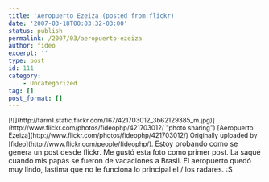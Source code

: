 ```yaml
---
title: 'Aeropuerto Ezeiza (posted from flickr)'
date: '2007-03-18T00:03:32-03:00'
status: publish
permalink: /2007/03/aeropuerto-ezeiza
author: fideo
excerpt: ''
type: post
id: 111
category:
    - Uncategorized
tag: []
post_format: []
---
```

<span style="font-size: 0.9em; margin-top: 0px">  
[![](http://farm1.static.flickr.com/167/421703012_3b62129385_m.jpg)](http://www.flickr.com/photos/fideophp/421703012/ "photo sharing")  
[Aeropuerto Ezeiza](http://www.flickr.com/photos/fideophp/421703012/)  
Originally uploaded by [fideo](http://www.flickr.com/people/fideophp/).  
</span>  
Estoy probando como se genera un post desde flickr.  
Me gustó esta foto como primer post. La saqué cuando mis papás se fueron de vacaciones a Brasil.  
El aeropuerto quedó muy lindo, lastima que no le funciona lo principal el / los radares. :S